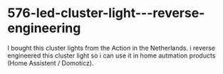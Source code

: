 # 576-led-cluster-light---reverse-engineering
I bought this cluster lights from the Action in the Netherlands. i reverse engineered this cluster light so i can use it in home autmation products (Home Assistent / Domoticz).
